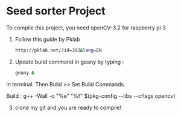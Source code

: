 Seed sorter Project
===============

To compile this project, you need openCV-3.2 for raspberry pi 3
1. Follow this guide by Pklab
	```bash 
	http://pklab.net/?id=392&lang=EN
	```
2. Update build command in geany by typing :
	```bash
	geany &
	```
in terminal. Then Build >> Set Build Commands.

Build : g++ -Wall -o "%e" "%f" $(pkg-config --libs --cflags opencv)

3. clone my git and you are ready to compile!

